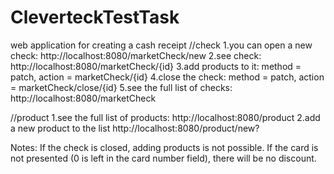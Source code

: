 # CleverteckTestTask
web application for creating a cash receipt
//check
1.you can open a new check:
  http://localhost:8080/marketCheck/new
2.see check:
  http://localhost:8080/marketCheck/{id}
3.add products to it:
  method = patch, action = marketCheck/{id}
4.close the check:
  method = patch, action = marketCheck/close/{id}
5.see the full list of checks:
  http://localhost:8080/marketCheck
  
//product
1.see the full list of products:
  http://localhost:8080/product
2.add a new product to the list
  http://localhost:8080/product/new?
  
Notes:
If the check is closed, adding products is not possible.
If the card is not presented (0 is left in the card number field), there will be no discount.
